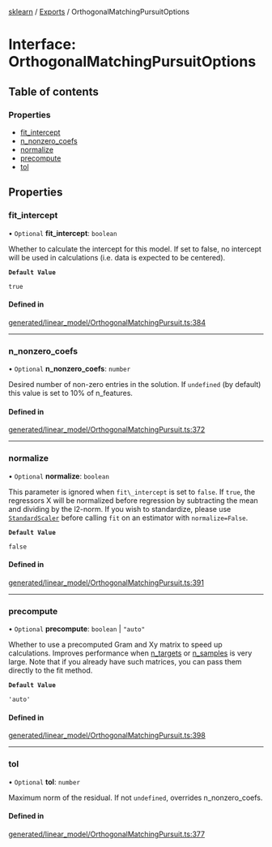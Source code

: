 [sklearn](../readme.md) / [Exports](../modules.md) / OrthogonalMatchingPursuitOptions

# Interface: OrthogonalMatchingPursuitOptions

## Table of contents

### Properties

- [fit\_intercept](OrthogonalMatchingPursuitOptions.md#fit_intercept)
- [n\_nonzero\_coefs](OrthogonalMatchingPursuitOptions.md#n_nonzero_coefs)
- [normalize](OrthogonalMatchingPursuitOptions.md#normalize)
- [precompute](OrthogonalMatchingPursuitOptions.md#precompute)
- [tol](OrthogonalMatchingPursuitOptions.md#tol)

## Properties

### fit\_intercept

• `Optional` **fit\_intercept**: `boolean`

Whether to calculate the intercept for this model. If set to false, no intercept will be used in calculations (i.e. data is expected to be centered).

**`Default Value`**

`true`

#### Defined in

[generated/linear_model/OrthogonalMatchingPursuit.ts:384](https://github.com/transitive-bullshit/scikit-learn-ts/blob/367336a/packages/sklearn/src/generated/linear_model/OrthogonalMatchingPursuit.ts#L384)

___

### n\_nonzero\_coefs

• `Optional` **n\_nonzero\_coefs**: `number`

Desired number of non-zero entries in the solution. If `undefined` (by default) this value is set to 10% of n\_features.

#### Defined in

[generated/linear_model/OrthogonalMatchingPursuit.ts:372](https://github.com/transitive-bullshit/scikit-learn-ts/blob/367336a/packages/sklearn/src/generated/linear_model/OrthogonalMatchingPursuit.ts#L372)

___

### normalize

• `Optional` **normalize**: `boolean`

This parameter is ignored when `fit\_intercept` is set to `false`. If `true`, the regressors X will be normalized before regression by subtracting the mean and dividing by the l2-norm. If you wish to standardize, please use [`StandardScaler`](sklearn.preprocessing.StandardScaler.html#sklearn.preprocessing.StandardScaler "sklearn.preprocessing.StandardScaler") before calling `fit` on an estimator with `normalize=False`.

**`Default Value`**

`false`

#### Defined in

[generated/linear_model/OrthogonalMatchingPursuit.ts:391](https://github.com/transitive-bullshit/scikit-learn-ts/blob/367336a/packages/sklearn/src/generated/linear_model/OrthogonalMatchingPursuit.ts#L391)

___

### precompute

• `Optional` **precompute**: `boolean` \| ``"auto"``

Whether to use a precomputed Gram and Xy matrix to speed up calculations. Improves performance when [n\_targets](../../glossary.html#term-n_targets) or [n\_samples](../../glossary.html#term-n_samples) is very large. Note that if you already have such matrices, you can pass them directly to the fit method.

**`Default Value`**

`'auto'`

#### Defined in

[generated/linear_model/OrthogonalMatchingPursuit.ts:398](https://github.com/transitive-bullshit/scikit-learn-ts/blob/367336a/packages/sklearn/src/generated/linear_model/OrthogonalMatchingPursuit.ts#L398)

___

### tol

• `Optional` **tol**: `number`

Maximum norm of the residual. If not `undefined`, overrides n\_nonzero\_coefs.

#### Defined in

[generated/linear_model/OrthogonalMatchingPursuit.ts:377](https://github.com/transitive-bullshit/scikit-learn-ts/blob/367336a/packages/sklearn/src/generated/linear_model/OrthogonalMatchingPursuit.ts#L377)
